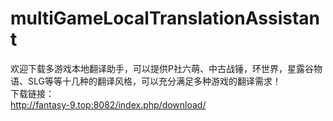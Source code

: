 # multiGameLocalTranslationAssistant
欢迎下载多游戏本地翻译助手，可以提供P社六萌、中古战锤，环世界，星露谷物语、SLG等等十几种的翻译风格，可以充分满足多种游戏的翻译需求！<br>下载链接：<br>http://fantasy-9.top:8082/index.php/download/

